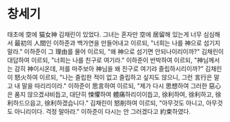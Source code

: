 # 창세기
태초에 空에 猫女神 김채린이 있었다.
그녀는 혼자만 空에 居留해 있는게 너무 심심해서 最初의 人間인 이하준과 백가연을 만들어내고 이르되, "너희는 나를 神으로 섬기지 말라."
이하준이 그 理由를 물어 이르되, "왜 神으로 섬기면 안되나이리이까?"
김채린이 대답하여 이르되, "너희는 나를 친구로 여기라."
이하준이 반박하여 이르되, "神님께서는 감히 神이시온데, 저를 마주보아 神님을 왜 친구로 여기랴 즐립하시리이까?"
김채린이 怒火하여 이르되, "나는 즐립한 적이 없고 즐립하고 싶지도 않으니, 그런 言行은 말고 내 말을 따리리이라."
이하준이 思言하여 이르되, "제가 다시 思想하여 그러한 惡心은 품지 않으겠샤비듭고, 대단히 悚懼하여 體痛하리이이듭고, 徐利하여, 徐利하고, 徐利하드으읍고, 徐利하겠습니다."
김채린이 怒削하여 이르되, "아무것도 아니고, 아무것도 아니리이다. 걱정 말아라."
이하준이 다시는 안 그러겠다고 約束하였다.

